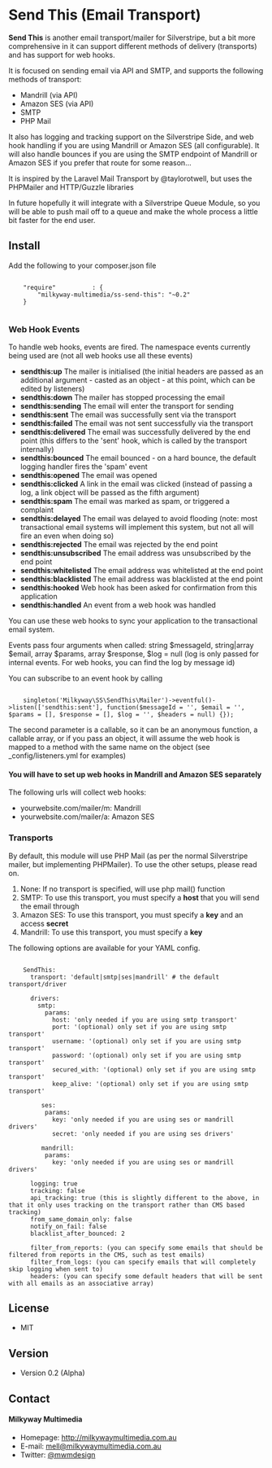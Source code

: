 Send This (Email Transport)
======
**Send This** is another email transport/mailer for Silverstripe, but a bit more comprehensive in it can support different methods of delivery (transports) and has support for web hooks.

It is focused on sending email via API and SMTP, and supports the following methods of transport:
- Mandrill (via API)
- Amazon SES (via API)
- SMTP
- PHP Mail

It also has logging and tracking support on the Silverstripe Side, and web hook handling if you are using Mandrill or Amazon SES (all configurable). It will also handle bounces if you are using the SMTP endpoint of Mandrill or Amazon SES if you prefer that route for some reason...

It is inspired by the Laravel Mail Transport by @taylorotwell, but uses the PHPMailer and HTTP/Guzzle libraries

In future hopefully it will integrate with a Silverstripe Queue Module, so you will be able to push mail off to a queue and make the whole process a little bit faster for the end user.

## Install
Add the following to your composer.json file

```

    "require"          : {
		"milkyway-multimedia/ss-send-this": "~0.2"
	}
	
```

### Web Hook Events
To handle web hooks, events are fired. The namespace events currently being used are (not all web hooks use all these events)

- **sendthis:up** The mailer is initialised (the initial headers are passed as an additional argument - casted as an object - at this point, which can be edited by listeners)
- **sendthis:down** The mailer has stopped processing the email
- **sendthis:sending** The email will enter the transport for sending
- **sendthis:sent** The email was successfully sent via the transport
- **sendthis:failed** The email was not sent successfully via the transport
- **sendthis:delivered** The email was successfully delivered by the end point (this differs to the 'sent' hook, which is called by the transport internally)
- **sendthis:bounced** The email bounced - on a hard bounce, the default logging handler fires the 'spam' event
- **sendthis:opened** The email was opened
- **sendthis:clicked** A link in the email was clicked (instead of passing a log, a link object will be passed as the fifth argument)
- **sendthis:spam** The email was marked as spam, or triggered a complaint
- **sendthis:delayed** The email was delayed to avoid flooding (note: most transactional email systems will implement this system, but not all will fire an even when doing so)
- **sendthis:rejected** The email was rejected by the end point
- **sendthis:unsubscribed** The email address was unsubscribed by the end point
- **sendthis:whitelisted** The email address was whitelisted at the end point
- **sendthis:blacklisted** The email address was blacklisted at the end point
- **sendthis:hooked** Web hook has been asked for confirmation from this application
- **sendthis:handled** An event from a web hook was handled

You can use these web hooks to sync your application to the transactional email system.

Events pass four arguments when called: string $messageId, string|array $email, array $params, array $response, $log = null (log is only passed for internal events. For web hooks, you can find the log by message id)

You can subscribe to an event hook by calling

```

    singleton('Milkyway\SS\SendThis\Mailer')->eventful()->listen(['sendthis:sent'], function($messageId = '', $email = '', $params = [], $response = [], $log = '', $headers = null) {});

```

The second parameter is a callable, so it can be an anonymous function, a callable array, or if you pass an object, it will assume the web hook is mapped to a method with the same name on the object (see _config/listeners.yml for examples)

#### You will have to set up web hooks in Mandrill and Amazon SES separately
The following urls will collect web hooks:
- yourwebsite.com/mailer/m: Mandrill
- yourwebsite.com/mailer/a: Amazon SES

### Transports
By default, this module will use PHP Mail (as per the normal Silverstripe mailer, but implementing PHPMailer). To use the other setups, please read on.

1. None: If no transport is specified, will use php mail() function
2. SMTP: To use this transport, you must specify a **host** that you will send the email through
3. Amazon SES: To use this transport, you must specify a **key** and an access **secret**
4. Mandrill: To use this transport, you must specify a **key**

The following options are available for your YAML config.

```

    SendThis:
      transport: 'default|smtp|ses|mandrill' # the default transport/driver
      
      drivers:
        smtp:
          params:
            host: 'only needed if you are using smtp transport'
            port: '(optional) only set if you are using smtp transport'
            username: '(optional) only set if you are using smtp transport'
            password: '(optional) only set if you are using smtp transport'
            secured_with: '(optional) only set if you are using smtp transport'
            keep_alive: '(optional) only set if you are using smtp transport'
            
         ses:
          params:
            key: 'only needed if you are using ses or mandrill drivers'
            secret: 'only needed if you are using ses drivers'
            
         mandrill:
          params:
            key: 'only needed if you are using ses or mandrill drivers'

      logging: true
      tracking: false
      api_tracking: true (this is slightly different to the above, in that it only uses tracking on the transport rather than CMS based tracking)
      from_same_domain_only: false
      notify_on_fail: false
      blacklist_after_bounced: 2

      filter_from_reports: (you can specify some emails that should be filtered from reports in the CMS, such as test emails)
      filter_from_logs: (you can specify emails that will completely skip logging when sent to)
      headers: (you can specify some default headers that will be sent with all emails as an associative array)

```

## License 
* MIT

## Version 
* Version 0.2 (Alpha)

## Contact
#### Milkyway Multimedia
* Homepage: http://milkywaymultimedia.com.au
* E-mail: mell@milkywaymultimedia.com.au
* Twitter: [@mwmdesign](https://twitter.com/mwmdesign "mwmdesign on twitter")